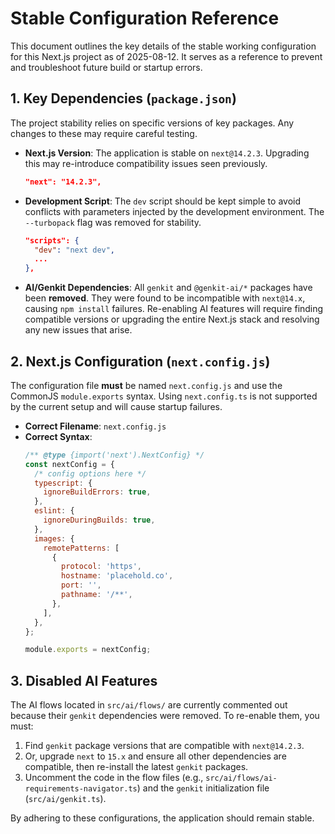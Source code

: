 # Stable Configuration Reference

This document outlines the key details of the stable working configuration for this Next.js project as of 2025-08-12. It serves as a reference to prevent and troubleshoot future build or startup errors.

## 1. Key Dependencies (`package.json`)

The project stability relies on specific versions of key packages. Any changes to these may require careful testing.

- **Next.js Version**: The application is stable on `next@14.2.3`. Upgrading this may re-introduce compatibility issues seen previously.
  ```json
  "next": "14.2.3",
  ```

- **Development Script**: The `dev` script should be kept simple to avoid conflicts with parameters injected by the development environment. The `--turbopack` flag was removed for stability.
  ```json
  "scripts": {
    "dev": "next dev",
    ...
  },
  ```

- **AI/Genkit Dependencies**: All `genkit` and `@genkit-ai/*` packages have been **removed**. They were found to be incompatible with `next@14.x`, causing `npm install` failures. Re-enabling AI features will require finding compatible versions or upgrading the entire Next.js stack and resolving any new issues that arise.

## 2. Next.js Configuration (`next.config.js`)

The configuration file **must** be named `next.config.js` and use the CommonJS `module.exports` syntax. Using `next.config.ts` is not supported by the current setup and will cause startup failures.

- **Correct Filename**: `next.config.js`
- **Correct Syntax**:
  ```javascript
  /** @type {import('next').NextConfig} */
  const nextConfig = {
    /* config options here */
    typescript: {
      ignoreBuildErrors: true,
    },
    eslint: {
      ignoreDuringBuilds: true,
    },
    images: {
      remotePatterns: [
        {
          protocol: 'https',
          hostname: 'placehold.co',
          port: '',
          pathname: '/**',
        },
      ],
    },
  };

  module.exports = nextConfig;
  ```

## 3. Disabled AI Features

The AI flows located in `src/ai/flows/` are currently commented out because their `genkit` dependencies were removed. To re-enable them, you must:
1.  Find `genkit` package versions that are compatible with `next@14.2.3`.
2.  Or, upgrade `next` to `15.x` and ensure all other dependencies are compatible, then re-install the latest `genkit` packages.
3.  Uncomment the code in the flow files (e.g., `src/ai/flows/ai-requirements-navigator.ts`) and the `genkit` initialization file (`src/ai/genkit.ts`).

By adhering to these configurations, the application should remain stable.
